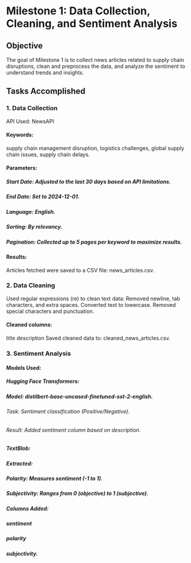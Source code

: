 # Milestone 1: Data Collection, Cleaning, and Sentiment Analysis
## Objective
The goal of Milestone 1 is to collect news articles related to supply chain disruptions, clean and preprocess the data, and analyze the sentiment to understand trends and insights.

## Tasks Accomplished
### 1. Data Collection
API Used: NewsAPI
#### Keywords:
supply chain management disruption,
logistics challenges,
global supply chain issues,
supply chain delays.
#### Parameters:
##### Start Date: Adjusted to the last 30 days based on API limitations.
##### End Date: Set to 2024-12-01.
##### Language: English.
##### Sorting: By relevancy.
##### Pagination: Collected up to 5 pages per keyword to maximize results.
#### Results:
Articles fetched were saved to a CSV file: news_articles.csv.
### 2. Data Cleaning
Used regular expressions (re) to clean text data:
Removed newline, tab characters, and extra spaces.
Converted text to lowercase.
Removed special characters and punctuation.
#### Cleaned columns:
title
description
Saved cleaned data to: cleaned_news_articles.csv.
### 3. Sentiment Analysis
#### Models Used:
##### Hugging Face Transformers:

##### Model: distilbert-base-uncased-finetuned-sst-2-english.
###### Task: Sentiment classification (Positive/Negative).
###### Result: Added sentiment column based on description.
##### TextBlob:

##### Extracted:
##### Polarity: Measures sentiment (-1 to 1).
##### Subjectivity: Ranges from 0 (objective) to 1 (subjective).
##### Columns Added:
##### sentiment
##### polarity
##### subjectivity.
